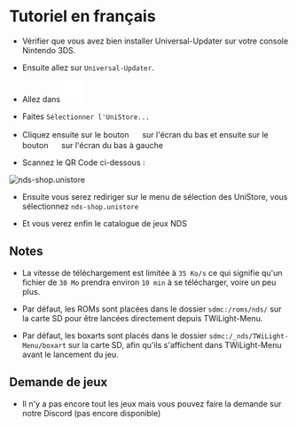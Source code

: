 # Tutoriel en français

- Vérifier que vous avez bien installer Universal-Updater sur votre console Nintendo 3DS.

- Ensuite allez sur `Universal-Updater`.

- Allez dans ![Réglages](https://github.com/Universal-Team/Universal-Updater/raw/master/assets/gfx/sprites/settings.png)

- Faites `Sélectionner l'UniStore...`

- Cliquez ensuite sur le bouton ![Ajout](https://github.com/Universal-Team/Universal-Updater/raw/master/assets/gfx/sprites/add.png) sur l'écran du bas et ensuite sur le bouton ![QR Code](https://github.com/Universal-Team/Universal-Updater/raw/master/assets/gfx/sprites/qr_code.png) sur l'écran du bas à gauche

- Scannez le QR Code ci-dessous : 


![nds-shop.unistore](https://github.com/TheRinzler65/NDS-Shop/raw/main/qrcode-nds-shop.unistore.png)


- Ensuite vous serez rediriger sur le menu de sélection des UniStore, vous sélectionnez `nds-shop.unistore`

- Et vous verez enfin le catalogue de jeux NDS


## Notes

- La vitesse de téléchargement est limitée à `35 Ko/s` ce qui signifie qu'un fichier de `30 Mo` prendra environ  `10 min` à se télécharger, voire un peu plus.

- Par défaut, les ROMs sont placées dans le dossier `sdmc:/roms/nds/` sur la carte SD pour être lancées directement depuis TWiLight-Menu.

- Par défaut, les boxarts sont placés dans le dossier `sdmc:/_nds/TWiLight-Menu/boxart` sur la carte SD, afin qu'ils s'affichent dans TWiLight-Menu avant le lancement du jeu.

## Demande de jeux

- Il n'y a pas encore tout les jeux mais vous pouvez faire la demande sur notre Discord (pas encore disponible)